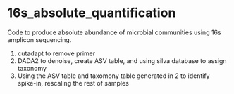 # 16s_absolute_quantification
Code to produce absolute abundance of microbial communities using 16s amplicon sequencing. 
1. cutadapt to remove primer
2. DADA2 to denoise, create ASV table, and using silva database to assign taxonomy
3. Using the ASV table and taxomony table generated in 2 to identify spike-in, rescaling the rest of samples
